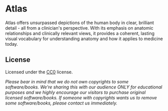 # Atlas
Atlas offers unsurpassed depictions of the human body in clear, brilliant detail - all from a clinician's perspective. With its emphasis on anatomic relationships and clinically relevant views, it provides a coherent, lasting visual vocabulary for understanding anatomy and how it applies to medicine today.

## License
Licensed under the [CC0](LICENSE) license.

*Please bear in mind that we do not own copyrights to some software/books. We’re sharing this with our audience ONLY for educational purposes and we highly encourage our visitors to purchase original licensed software/books. If someone with copyrights wants us to remove some software/books, please contact us immediately.*
